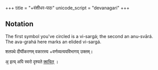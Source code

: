 +++
title = "+वंशीधर-पाठः"
unicode_script = "devanagari"
+++

## Notation
The first symbol you've circled is a vi-sargá; the second an anu-svārá.   
The ava-grahá here marks an elided vi-sargá. 

शतपथे दीर्घीकरणम् वकारस्य +वर्णव्यत्ययविभागय् उक्तम्।

अ᳟ इत्य् अपि स्वरो दृश्यते [क्वचित्](https://archive.org/details/satapatha_bahmanam_with_sayana_bhashya__harisvami_bhashya_ed._vamsidhara_sastri_1940_gangavishnu/Satapatha%20Bahmanam%20with%20Sayana%20Bhashya%20%26%20Harisvami%20Bhashya%20Part%201%20-%20Vamsidhara%20Sastri%201940%20%28Gangavishnu%29/page/n141/mode/1up?view=theater) ।  